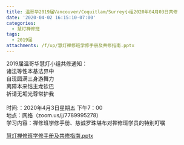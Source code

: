 ```yaml
---
title: 温哥华2019届Vancouver/Coquitlam/Surrey小组2020年04月03日共修
date: '2020-04-02 16:15:10-07:00'
categories:
  - 慧灯禅修班
tags:
  - 2019届
attachments: /f/up/慧灯禅修班学修手册及共修指南.pptx
---
```

2019届温哥华慧灯小组共修通知：\
诸法等性本基法界中\
自现圆满三身游舞力\
离障本来怙主龙钦巴\
祈请无垢光尊常护我\
\
时间:：2020年4月3日星期五 下午7：00\
地点：网络（zoom.us/j/7789995278）\
学习内容：禅修班学修手册、慈诚罗珠堪布对禅修班学员的特别叮嘱

[慧灯禅修班学修手册及共修指南.pptx](https://hdvblob.blob.core.windows.net/hdv/f/up/慧灯禅修班学修手册及共修指南.pptx)